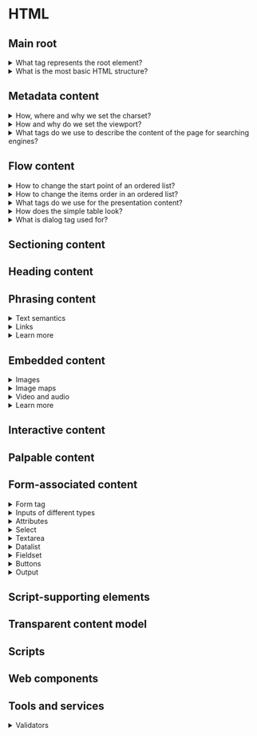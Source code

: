 # HTML

## Main root
<details>
<summary>What tag represents the root element?</summary>

- `<html>` represents the root (top-level element)

</details>

<details>
<summary>What is the most basic HTML structure?</summary>

```HTML
<!doctype html>
<html>
  <head>
    <meta charset="utf-8">
    <meta name="viewport" content="width=device-width, initial-scale=1">
    <!-- optional: start -->
    <meta name="keywords" content="...">
    <meta name="description" content="...">
    <!-- optional: end -->
    <title>Title</title>
    <link href="#" rel="stylesheet">
  </head>
  <body>
  </body>
</html>
```

</details>

## Metadata content
<details>
<summary>How, where and why we set the charset?</summary>

```HTML
<meta charset="utf-8">
```

</details>

<details>
<summary>How and why do we set the viewport?</summary>

```HTML
<meta name="viewport" content="width=device-width, initial-scale=1">
```

</details>

<details>
<summary>What tags do we use to describe the content of the page for searching engines?</summary>

```HTML
<meta name="keywords" content="...">
<meta name="description" content="...">
```

</details>

## Flow content
<details>
<summary>How to change the start point of an ordered list?</summary>

- use `start` attribute
```HTML
<ol start="10">
  <li></li>
</ol>
```

</details>

<details>
<summary>How to change the items order in an ordered list?</summary>

- add the `reversed` attribute
```HTML
<ol reversed>
  <li></li>
</ol>
```

</details>

<details>
<summary>What tags do we use for the presentation content?</summary>

```HTML
<figure>
  <figcaption>1st or last element inside the figure</figcaption>
</figure>
```

</details>

<details>
<summary>How does the simple table look?</summary>

```HTML
<!-- by default shrinks to content -->
<table>
  <caption>Always the 1st child</caption>
  <tr>
    <!-- for horizontal expanding, moves right cell, have to delete in html -->
    <td colspan="2"></td>
    <!-- for vertical expanding, moves lower cell in it's own row to right -->
    <td rowspan="2"></td>
  </tr>
</table>
```

</details>

<details>
<summary>What is dialog tag used for?</summary>

- [`<dialog>`](https://www.w3.org/TR/html52/interactive-elements.html#elementdef-dialog) represents a part of an application that a user interacts with to perform a task, for example a dialog box, inspector, or window
- not supported in Safari [28 Jan 2021](https://caniuse.com/?search=dialog)

</details>

## Sectioning content

## Heading content

## Phrasing content
<details>
<summary>Text semantics</summary>

```HTML
<!-- can cite the e-address also -->
<q cite="https://google.com">Google</q>

<!-- phrasing if contain only phrasing content -->
<ins datetime="2020-09-08">today</ins>
<del datetime="2020-09-07T14:14">yesterday at 14:14</del>

<!-- phrasing always -->
<time datetime="2020-09-06">2 days ago</time>
```

</details>

<details>
<summary>Links</summary>

```HTML
<!-- to avoid fishing -->
<a href="https://google.com" target="_blank" rel="noopener">
```

</details>

<details>
<summary>Learn more</summary>

- [Datetime attribute valid values](https://developer.mozilla.org/en-US/docs/Web/HTML/Element/time)
- [HTML characters UNICODE](https://dev.w3.org/html5/html-author/charref)
- 21 Jan 2021 [Как ставить пустые ссылки](https://htmlacademy.ru/blog/education/all/empty-links)

</details>

## Embedded content
<details>
<summary>Images</summary>

```HTML
<!-- alt is added to only one img of a group, others are "" description -->
<img width="20" height="20" src="star.svg" alt="5 out of 5 stars">
<img width="20" height="20" src="star.svg" alt="">
<img width="20" height="20" src="star.svg" alt="">
<img width="20" height="20" src="star.svg" alt="">
<img width="20" height="20" src="star.svg" alt="">

<!-- for complex images (graphs or alike) with long descriptions -->
<!-- use short and long descriptions -->
<img src="#" alt="Short description" longdesc="#long-desc">
<p id="long-desc">Long description here.</p>
<!--or-->
<img src="#" alt="Short description" aria-labelledby="#long-desc">
<p id="long-desc">Long description here.</p>
<!-- or use figure -->
<figure>
  <img src="#" alt="Short description">
  <figcaption>Long description here.</figcaption>
</figure>
```

</details>

<details>
<summary>Image maps</summary>

- for super strange cases like block-schemes etc
```HTML
<map name="map">
  <!-- defines a hot-spot region on a map, only used within a <map> -->
  <area shape="circle" coords="75,75,75" href="left.html">
</map>
<img usemap="#map" src="#" alt="Map">
```

</details>

<details>
<summary>Video and audio</summary>

```HTML
<!-- preload metadata service data (length, 1 slide) -->
<!-- preload auto - whole video -->
<!-- poster img when not yet loaded -->
<video 
  preload="none/metadata/auto"
  poster="#"
  controls
  autoplay
>
  <!-- first loads first if could be played -->
  <source src="video.webm" type="video/webm">
  <source src="video.mp4" type="video/mp4">
  <source src="" type="MPEG-4/H.264">
  <source src="" type="OGG/Theora">
</video>

<!-- almost like a video -->
<audio controls autoplay>
  <!-- first loads first if could be played -->
  <source src="" type="mp3">
  <source src="" type="ogg">
</audio>
```

</details>

<details>
<summary>Learn more</summary>

- [Video tag on MDN](https://developer.mozilla.org/en-US/docs/Web/HTML/Element/video)

</details>

## Interactive content

## Palpable content

## Form-associated content
<details>
<summary>Form tag</summary>

```HTML
<!-- enctype="multipart/form-data" required for working with files -->
<form enctype="multipart/form-data"></form>
```

</details>

<details>
<summary>Inputs of different types</summary>

```HTML
<!-- good for support needs -->
<input type="hidden">

<!-- name is required, enctype on form is required -->
<input name="some-file" type="file">

<!-- almost = submit + sends the click coordinates on the image -->
<input type="image" src="#" alt="">

<!-- for all date types if browser doesn't support, shows text field -->
<!-- with locale -->
<input type="date">
<!-- with locale -->
<input type="time">
<!-- with time zone -->
<input type="datetime">
<!-- w/o time zone -->
<input type="datetime-local">
<!-- N of week, year -->
<input type="week">
<!-- month + year -->
<input type="month">

<!-- doesn't have min/maxlength -->
<!-- step is applied by clicking arrows, out of step = validation error -->
<!-- number keyboard on mobile -->
<input type="number" min="1" max="100" step="10">

<!-- almost like text, in some browsers has a cross -->
<input type="search">

<!-- still has no multiple handles -->
<input type="range" min="0" max="100" step="10">

<!-- good with patterns -->
<!-- tel keyboard on mobile -->
<input type="tel">
<!-- native validation for correct urls, emails -->
<!-- proper keyboard on mobile -->
<input type="email">
<input type="url">

<!-- opens special pallette with colors -->
<!-- if browser doesn't support = text field -->
<input type="color">
```

</details>

<details>
<summary>Attributes</summary>

```HTML
<!-- only one attribute for the whole page -->
<input type="text" autofocus>
<!-- regexp, if incorrect - validation error -->
<input type="tel" pattern="">
<!-- can't change but can select and copy, posts to the server -->
<input type="text" readonly>
<!-- can't change, focus, select or copy, doesn't post to the server -->
<input type="text" disabled>
<!-- allow/block browser autocomplete option -->
<input type="text" autocomplete="on/off">
```

</details>

<details>
<summary>Select</summary>

```HTML
<!-- if multiple - ctrl/cmd to choose with -->
<!-- multiple + size to change height -->
<select multiple size="3">
  <!-- value ? value : text content goes to server -->
  <option value="option-1" selected>Option 1</select>
  <option selected>Option 2</select>
  <optgroup>
    <optgroup>
      <option>Group-inner: Option 1</select>
    </optgroup>
    <option>Group-outer: Option 1</select>
  </optgroup>
</select>
```

</details>

<details>
<summary>Textarea</summary>

```HTML
<!-- rows - strings, cols - symbols -->
<textarea rows="10" cols="100"></textarea>
```

</details>

<details>
<summary>Datalist</summary>

- if input's type != `text`, shows only correct items
```HTML
<input type="text" list="browsers" name="browsers">
<datalist id="browsers">
  <option>Google Chrome</option>
  <option>Mozilla Firefox</option>
  <option>Edge</option>
  <option>Opera</option>
</datalist>
```

</details>

<details>
<summary>Fieldset</summary>

```HTML
<!-- disabled works for all the fields inside -->
<fieldset disabled>
  <legend>Always first child</legend>
</fieldset>
```

</details>

<details>
<summary>Buttons</summary>

```HTML
<!-- name will also get posted to server -->
<button name="button-name">Click</button>
```

</details>

<details>
<summary>Output</summary>

```HTML
<!-- value accessible from js via element.value -->
<output name="some-output">Content here</output>
```

</details>

## Script-supporting elements

## Transparent content model

## Scripts

## Web components

## Tools and services
<details>
<summary>Validators</summary>

- [w3 validator](https://validator.w3.org/nu/)

</details>